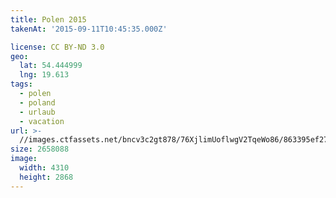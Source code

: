 ```yaml
---
title: Polen 2015
takenAt: '2015-09-11T10:45:35.000Z'

license: CC BY-ND 3.0
geo:
  lat: 54.444999
  lng: 19.613
tags:
  - polen
  - poland
  - urlaub
  - vacation
url: >-
  //images.ctfassets.net/bncv3c2gt878/76XjlimUoflwgV2TqeWo86/863395ef2752add821580ccdbaf74586/polen-2015_25324959894_o
size: 2658088
image:
  width: 4310
  height: 2868
---
```

